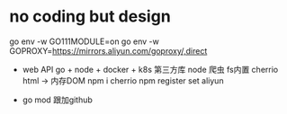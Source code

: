 # no coding but design

go env -w GO111MODULE=on
go env -w GOPROXY=https://mirrors.aliyun.com/goproxy/,direct
- web API
  go + node + docker + k8s
  第三方库
  node 爬虫
  fs内置 cherrio html -> 内存DOM
  npm i cherrio
  npm register set aliyun

- go mod 跟加github
  